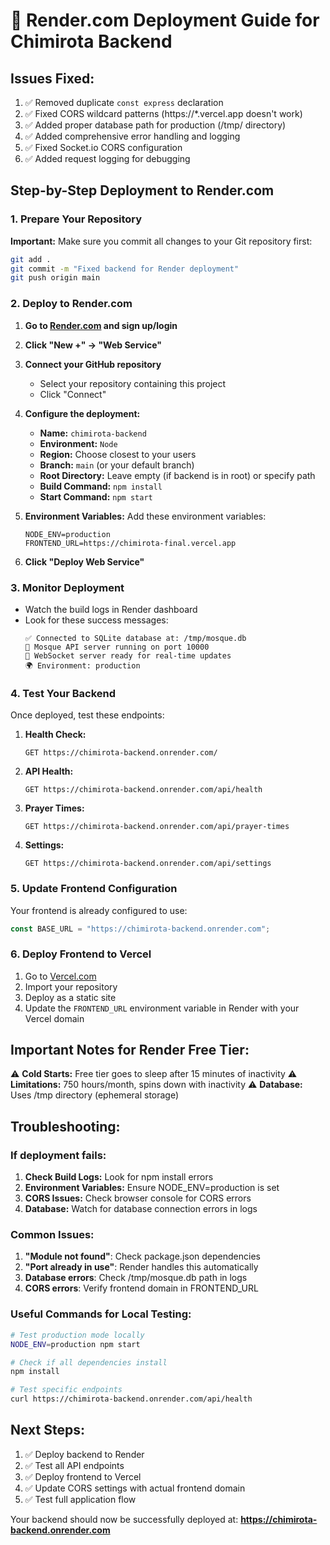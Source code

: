 # 🚀 Render.com Deployment Guide for Chimirota Backend

## Issues Fixed:
1. ✅ Removed duplicate `const express` declaration
2. ✅ Fixed CORS wildcard patterns (https://*.vercel.app doesn't work)
3. ✅ Added proper database path for production (/tmp/ directory)
4. ✅ Added comprehensive error handling and logging
5. ✅ Fixed Socket.io CORS configuration
6. ✅ Added request logging for debugging

## Step-by-Step Deployment to Render.com

### 1. Prepare Your Repository

**Important:** Make sure you commit all changes to your Git repository first:

```bash
git add .
git commit -m "Fixed backend for Render deployment"
git push origin main
```

### 2. Deploy to Render.com

1. **Go to [Render.com](https://render.com) and sign up/login**

2. **Click "New +" → "Web Service"**

3. **Connect your GitHub repository**
   - Select your repository containing this project
   - Click "Connect"

4. **Configure the deployment:**
   - **Name:** `chimirota-backend`
   - **Environment:** `Node`
   - **Region:** Choose closest to your users
   - **Branch:** `main` (or your default branch)
   - **Root Directory:** Leave empty (if backend is in root) or specify path
   - **Build Command:** `npm install`
   - **Start Command:** `npm start`

5. **Environment Variables:**
   Add these environment variables:
   ```
   NODE_ENV=production
   FRONTEND_URL=https://chimirota-final.vercel.app
   ```

6. **Click "Deploy Web Service"**

### 3. Monitor Deployment

- Watch the build logs in Render dashboard
- Look for these success messages:
  ```
  ✅ Connected to SQLite database at: /tmp/mosque.db
  🚀 Mosque API server running on port 10000
  📡 WebSocket server ready for real-time updates
  🌍 Environment: production
  ```

### 4. Test Your Backend

Once deployed, test these endpoints:

1. **Health Check:**
   ```
   GET https://chimirota-backend.onrender.com/
   ```

2. **API Health:**
   ```
   GET https://chimirota-backend.onrender.com/api/health
   ```

3. **Prayer Times:**
   ```
   GET https://chimirota-backend.onrender.com/api/prayer-times
   ```

4. **Settings:**
   ```
   GET https://chimirota-backend.onrender.com/api/settings
   ```

### 5. Update Frontend Configuration

Your frontend is already configured to use:
```javascript
const BASE_URL = "https://chimirota-backend.onrender.com";
```

### 6. Deploy Frontend to Vercel

1. Go to [Vercel.com](https://vercel.com)
2. Import your repository
3. Deploy as a static site
4. Update the `FRONTEND_URL` environment variable in Render with your Vercel domain

## Important Notes for Render Free Tier:

⚠️ **Cold Starts:** Free tier goes to sleep after 15 minutes of inactivity
⚠️ **Limitations:** 750 hours/month, spins down with inactivity
⚠️ **Database:** Uses /tmp directory (ephemeral storage)

## Troubleshooting:

### If deployment fails:

1. **Check Build Logs:** Look for npm install errors
2. **Environment Variables:** Ensure NODE_ENV=production is set
3. **CORS Issues:** Check browser console for CORS errors
4. **Database:** Watch for database connection errors in logs

### Common Issues:

1. **"Module not found"**: Check package.json dependencies
2. **"Port already in use"**: Render handles this automatically
3. **Database errors**: Check /tmp/mosque.db path in logs
4. **CORS errors**: Verify frontend domain in FRONTEND_URL

### Useful Commands for Local Testing:

```bash
# Test production mode locally
NODE_ENV=production npm start

# Check if all dependencies install
npm install

# Test specific endpoints
curl https://chimirota-backend.onrender.com/api/health
```

## Next Steps:

1. ✅ Deploy backend to Render
2. ✅ Test all API endpoints
3. ✅ Deploy frontend to Vercel
4. ✅ Update CORS settings with actual frontend domain
5. ✅ Test full application flow

Your backend should now be successfully deployed at:
**https://chimirota-backend.onrender.com**
